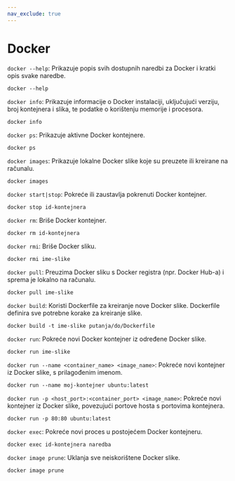 ```yaml
---
nav_exclude: true
---
```


# Docker


`docker --help`: Prikazuje popis svih dostupnih naredbi za Docker i kratki opis svake naredbe.

```console
docker --help
```

`docker info`: Prikazuje informacije o Docker instalaciji, uključujući verziju, broj kontejnera i slika, te podatke o korištenju memorije i procesora.

```console
docker info
```

`docker ps`: Prikazuje aktivne Docker kontejnere.

```console
docker ps
```

`docker images`: Prikazuje lokalne Docker slike koje su preuzete ili kreirane na računalu.

```console
docker images
```

`docker start|stop`: Pokreće ili zaustavlja pokrenuti Docker kontejner.

```console
docker stop id-kontejnera
```

`docker rm`: Briše Docker kontejner.

```console
docker rm id-kontejnera
```

`docker rmi`: Briše Docker sliku.

```console
docker rmi ime-slike
```



`docker pull`: Preuzima Docker sliku s Docker registra (npr. Docker Hub-a) i sprema je lokalno na računalu.

```console
docker pull ime-slike
```


`docker build`: Koristi Dockerfile za kreiranje nove Docker slike. Dockerfile definira sve potrebne korake za kreiranje slike.

```console
docker build -t ime-slike putanja/do/Dockerfile
```


`docker run`: Pokreće novi Docker kontejner iz određene Docker slike.

```console
docker run ime-slike
```

`docker run --name <container_name> <image_name>`: Pokreće novi kontejner iz Docker slike, s prilagođenim imenom.

```console
docker run --name moj-kontejner ubuntu:latest
```

`docker run -p <host_port>:<container_port> <image_name>`: Pokreće novi kontejner iz Docker slike, povezujući portove hosta s portovima kontejnera.

```console
docker run -p 80:80 ubuntu:latest
```



`docker exec`: Pokreće novi proces u postojećem Docker kontejneru.

```console
docker exec id-kontejnera naredba
```

`docker image prune`: Uklanja sve neiskorištene Docker slike.

```console
docker image prune
```


